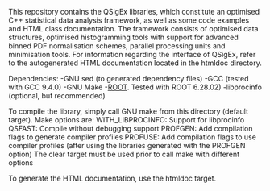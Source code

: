 This repository contains the QSigEx libraries, which constitute an optimised C++ statistical data analysis framework, as well as some code examples and HTML class documentation. 
The framework consists of optimised data structures, optimised histogramming tools with support for advanced binned PDF normalisation schemes, parallel processing units and minimisation tools. For information regarding the interface of QSigEx, refer to the autogenerated HTML documentation located in the htmldoc directory.

Dependencies:
-GNU sed (to generated dependency files)
-GCC (tested with GCC 9.4.0)
-GNU Make
-[ROOT](http://root.cern.ch). Tested with ROOT 6.28.02)
-libprocinfo (optional, but recommended)

To compile the library, simply call GNU make from this directory (default target). Make options are:
WITH_LIBPROCINFO: Support for libprocinfo
QSFAST: Compile without debugging support
PROFGEN: Add compilation flags to generate compiler profiles
PROFUSE: Add compilation flags to use compiler profiles (after using the libraries generated with the PROFGEN option)
The clear target must be used prior to call make with different options

To generate the HTML documentation, use the htmldoc target. 
